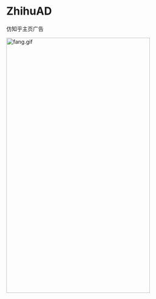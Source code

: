 # ZhihuAD

仿知乎主页广告

 <img src="https://github.com/Joky-SSS/ZhihuAD/blob/master/art/fang.gif" width = "378" height = "672" alt="fang.gif" align=center />

